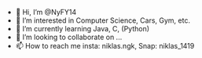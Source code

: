 - 👋 Hi, I’m @NyFY14
- 👀 I’m interested in Computer Science, Cars, Gym, etc.
- 🌱 I’m currently learning Java, C, (Python)
- 💞️ I’m looking to collaborate on ...
- 📫 How to reach me insta: niklas.ngk, Snap: niklas_1419

<!---
NyFY14/NyFY14 is a ✨ special ✨ repository because its `README.md` (this file) appears on your GitHub profile.
You can click the Preview link to take a look at your changes.
--->
